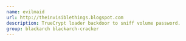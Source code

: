 ```yaml
---
name: evilmaid
url: http://theinvisiblethings.blogspot.com
description: TrueCrypt loader backdoor to sniff volume password.
group: blackarch blackarch-cracker
---
```

